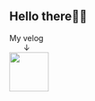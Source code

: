 ## Hello there👋🏻

My velog <br/>
&emsp;&ensp;&nbsp;↓ <br/>
<a href="https://velog.io/@applerecipe" target="_blank">
<img src = "https://velopert.com/wp-content/uploads/2018/09/velog.png" width="70" />
</a>
